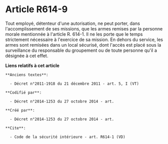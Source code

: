 # Article R614-9

Tout employé, détenteur d'une autorisation, ne peut porter, dans l'accomplissement de ses missions, que les armes remises par
la personne morale mentionnée à l'article R. 614-1. Il ne les porte que le temps strictement nécessaire à l'exercice de sa
mission. En dehors du service, les armes sont remisées dans un local sécurisé, dont l'accès est placé sous la surveillance du
responsable du groupement ou de toute personne qu'il a désignée à cet effet.

**Liens relatifs à cet article**

	**Anciens textes**:

	  - Décret n°2011-1918 du 21 décembre 2011 - art. 5, I (VT)

	**Codifié par**:

	  - Décret n°2014-1253 du 27 octobre 2014 - art.

	**Créé par**:

	  - Décret n°2014-1253 du 27 octobre 2014 - art.

	**Cite**:

	  - Code de la sécurité intérieure - art. R614-1 (VD)
